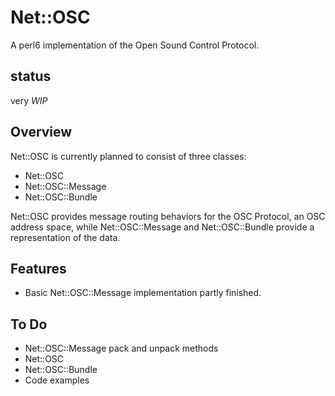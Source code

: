 # Net::OSC

A perl6 implementation of the Open Sound Control Protocol.

## status
very *WIP*

## Overview
Net::OSC is currently planned to consist of three classes:
* Net::OSC
* Net::OSC::Message
* Net::OSC::Bundle

Net::OSC provides message routing behaviors for the OSC Protocol, an OSC address space,
while Net::OSC::Message and Net::OSC::Bundle provide a representation of the data.

## Features
* Basic Net::OSC::Message implementation partly finished.

## To Do
* Net::OSC::Message pack and unpack methods
* Net::OSC
* Net::OSC::Bundle
* Code examples
